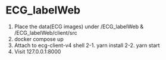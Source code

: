 # ECG_labelWeb
1. Place the data(ECG images) under /ECG_labelWeb & /ECG_labelWeb/client/src
1. docker compose up
2. Attach to ecg-client-v4 shell
2-1. yarn install
2-2. yarn start
3. Visit 127.0.0.1:8000
